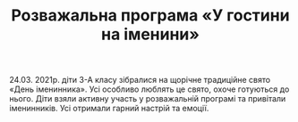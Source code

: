 ﻿---
title: Розважальна програма «У гостини на іменини»
---

24.03. 2021р. діти 3-А класу зібралися на щорічне традиційне свято «День іменинника». Усі особливо люблять це свято, охоче готуються до нього. Діти взяли активну участь у розважальній програмі та привітали іменинників. Усі отримали гарний настрій та емоції.

<slideshow></slideshow>
